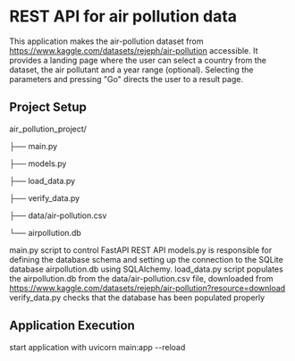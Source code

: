 # REST API for air pollution data

This application makes the air-pollution dataset from https://www.kaggle.com/datasets/rejeph/air-pollution accessible. It provides a landing page where the user can select a country from the dataset, the air pollutant and a year range (optional). Selecting the parameters and pressing "Go" directs the user to a result page.

## Project Setup

air_pollution_project/

├── main.py

├── models.py

├── load_data.py

├── verify_data.py

├── data/air-pollution.csv

└── airpollution.db

main.py script to control FastAPI REST API
models.py is responsible for defining the database schema and setting up the connection to the SQLite database airpollution.db using SQLAlchemy.
load_data.py script populates the airpollution.db from the data/air-pollution.csv file, downloaded from https://www.kaggle.com/datasets/rejeph/air-pollution?resource=download
verify_data.py checks that the database has been populated properly

## Application Execution

start application with uvicorn main:app --reload

